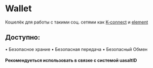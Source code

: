 # Wallet
Кошелёк для работы с такими соц. сетями как [K-connect](https://k-connect.ru) и [element](https://elem.social)

## Доступно:
• Безопасное храние
• Безопасная передача
• Безопасный Обмен

#### Рекомендуеться использовать в связке с системой uasaltID
